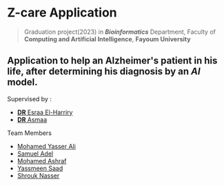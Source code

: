 # Z-care Application
> Graduation project(2023) in ***Bioinformatics*** Department, Faculty of **Computing and Artificial Intelligence**, **Fayoum University**

Application to help an Alzheimer's patient in his life, after determining his diagnosis by an ***AI*** model.
-------
Supervised by :
+ [**DR** Esraa El-Harriry]() 
+ [**DR** Asmaa]() 

Team Members 
+ [Mohamed Yasser Ali](https://github.com/mohamed-malk)
+ [Samuel Adel](https://github.com/mohamed-malk)
+ [Mohamed Ashraf](https://github.com/mohamed-malk)
+ [Yassmeen Saad](https://github.com/mohamed-malk)
+ [Shrouk Nasser](https://github.com/mohamed-malk)
